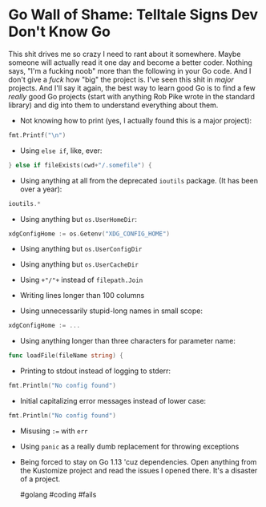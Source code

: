 # Go Wall of Shame: Telltale Signs Dev Don't Know Go

This shit drives me so crazy I need to rant about it somewhere. Maybe
someone will actually read it one day and become a better coder. Nothing
says, "I'm a fucking noob" more than the following in your Go code. And
I don't give a *fuck* how "big" the project is. I've seen this shit in
*major* projects. And I'll say it again, the best way to learn good Go
is to find a few *really* good Go projects (start with anything Rob Pike
wrote in the standard library) and dig into them to understand
everything about them.

* Not knowing how to print (yes, I actually found this is a major
   project):

```go
fmt.Printf("\n")
```

* Using `else if`, like, ever:

```go
} else if fileExists(cwd+"/.somefile") {
```

* Using anything at all from the deprecated `ioutils` package. (It has
  been over a year):

```go
ioutils.*
```

* Using anything but `os.UserHomeDir`:

```go
xdgConfigHome := os.Getenv("XDG_CONFIG_HOME")
```

* Using anything but `os.UserConfigDir`

* Using anything but `os.UserCacheDir`

* Using `+"/"+` instead of `filepath.Join`

* Writing lines longer than 100 columns

* Using unnecessarily stupid-long names in small scope:

```go
xdgConfigHome := ...
```

* Using anything longer than three characters for parameter name:

```go
func loadFile(fileName string) {
```

* Printing to stdout instead of logging to stderr:

```go
fmt.Println("No config found")
```

* Initial capitalizing error messages instead of lower case:

```go
fmt.Println("No config found")
```

* Misusing `:=` with `err`

* Using `panic` as a really dumb replacement for throwing exceptions

* Being forced to stay on Go 1.13 'cuz dependencies. Open anything from
   the Kustomize project and read the issues I opened there. It's a
   disaster of a project.

    #golang #coding #fails
